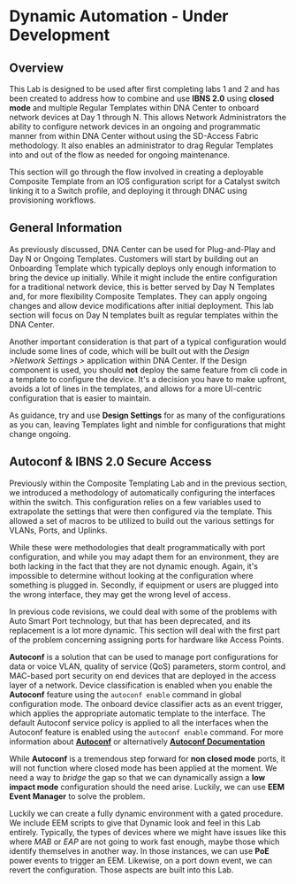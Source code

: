 # Dynamic Automation - Under Development
## Overview
This Lab is designed to be used after first completing labs 1 and 2 and has been created to address how to combine and use **IBNS 2.0** using **closed mode** and multiple Regular Templates within DNA Center to onboard network devices at Day 1 through N. This allows Network Administrators the ability to configure network devices in an ongoing and programmatic manner from within DNA Center without using the SD-Access Fabric methodology. It also enables an administrator to drag Regular Templates into and out of the flow as needed for ongoing maintenance.

This section will go through the flow involved in creating a deployable Composite Template from an IOS configuration script for a Catalyst switch linking it to a Switch profile, and deploying it through DNAC using provisioning workflows.

## General Information
As previously discussed, DNA Center can be used for Plug-and-Play and Day N or Ongoing Templates. Customers will start by building out an Onboarding Template which typically deploys only enough information to bring the device up initially. While it might include the entire configuration for a traditional network device, this is better served by Day N Templates and, for more flexibility Composite Templates. They can apply ongoing changes and allow device modifications after initial deployment. This lab section will focus on Day N templates built as regular templates within the DNA Center.

Another important consideration is that part of a typical configuration would include some lines of code, which will be built out with the *Design >Network Settings >* application within DNA Center. If the Design component is used, you should **not** deploy the same feature from cli code in a template to configure the device. It's a decision you have to make upfront, avoids a lot of lines in the templates, and allows for a more UI-centric configuration that is easier to maintain. 

As guidance, try and use **Design Settings** for as many of the configurations as you can, leaving Templates light and nimble for configurations that might change ongoing.

## Autoconf & IBNS 2.0 Secure Access
Previously within the Composite Templating Lab and in the previous section, we introduced a methodology of automatically configuring the interfaces within the switch. This configuration relies on a few variables used to extrapolate the settings that were then configured via the template. This allowed a set of macros to be utilized to build out the various settings for VLANs, Ports, and Uplinks. 

While these were methodologies that dealt programmatically with port configuration, and while you may adapt them for an environment, they are both lacking in the fact that they are not dynamic enough. Again, it's impossible to determine without looking at the configuration where something is plugged in. Secondly, if equipment or users are plugged into the wrong interface, they may get the wrong level of access. 

In previous code revisions, we could deal with some of the problems with Auto Smart Port technology, but that has been deprecated, and its replacement is a lot more dynamic. This section will deal with the first part of the problem concerning assigning ports for hardware like Access Points.

**Autoconf** is a solution that can be used to manage port configurations for data or voice VLAN, quality of service (QoS) parameters, storm control, and MAC-based port security on end devices that are deployed in the access layer of a network. Device classification is enabled when you enable the **Autoconf** feature using the `autoconf enable` command in global configuration mode. The onboard device classifier acts as an event trigger, which applies the appropriate automatic template to the interface. The default Autoconf service policy is applied to all the interfaces when the Autoconf feature is enabled using the `autoconf enable` command. For more information about **[Autoconf](https://www.cisco.com/c/en/us/td/docs/switches/lan/catalyst9400/software/release/16-12/configuration_guide/nmgmt/b_1612_nmgmt_9400_cg/configuring_autoconf.pdf)** or alternatively **[Autoconf Documentation](./configuring_autoconf.pdf)**

While **Autoconf** is a tremendous step forward for **non closed mode** ports, it will not function where closed mode has been applied at the moment. We need a way to *bridge* the gap so that we can dynamically assign a **low impact mode** configuration should the need arise. Luckily, we can use **EEM Event Manager** to solve the problem.

Luckily we can create a fully dynamic environment with a gated procedure. We include EEM scripts to give that Dynamic look and feel in this Lab entirely. Typically, the types of devices where we might have issues like this where *MAB* or *EAP* are not going to work fast enough, maybe those which identify themselves in another way. In those instances, we can use **PoE** power events to trigger an EEM. Likewise, on a port down event, we can revert the configuration. Those aspects are built into this Lab.

